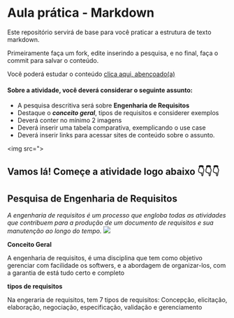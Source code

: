 # Aula prática - Markdown

Este repositório servirá de base para você praticar a estrutura de texto markdown. 

Primeiramente faça um fork, edite inserindo a pesquisa, e no final, faça o commit para salvar o conteúdo.

Você poderá estudar o conteúdo [clica aqui, abençoado(a)](https://docs.pipz.com/central-de-ajuda/learning-center/guia-basico-de-markdown#open)

#### Sobre a atividade, você deverá considerar o seguinte assunto:

- A pesquisa descritiva será sobre **Engenharia de Requisitos**
- Destaque o **_conceito geral_**, tipos de requisitos e considerer exemplos
- Deverá conter no mínimo 2 imagens
- Deverá inserir uma tabela comparativa, exemplicando o use case
- Deverá inserir links para acessar sites de conteúdo sobre o assunto.

<img src=">


## Vamos lá! Começe a atividade logo abaixo 👇👇👇

## Pesquisa de Engenharia de Requisitos
_A engenharia de requisitos é um processo que engloba todas as atividades que contribuem para a produção de um documento de requisitos e sua manutenção ao longo do tempo._
<img src="https://encrypted-tbn0.gstatic.com/images?q=tbn:ANd9GcT-j-XHGxAVY4tLfmdOkjG10GRy3x9q3gUkRBOFiPyG73h78t93wmcdrVN1cnZdxD4sXZc&usqp=CAU"> 

**Conceito Geral**  

A engenharia de requisitos, é uma disciplina que tem como objetivo gerenciar com facilidade os softwers, e a abordagem de organizar-los, com a garantia de está tudo certo e completo

**tipos de requisitos**

Na engeraria de requisitos, tem 7 tipos de requisitos: Concepção, elicitação, elaboração, negociação, especificação, validação e gerenciamento
